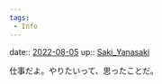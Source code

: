 ```yaml
---
tags:
 - Info
---
```


date:: [2022-08-05](../Daily_Note/2022-08-05.md)
up:: [Saki_Yanasaki](../Bar/Novel/Nacaria/Saki_Yanasaki.md)

仕事だよ。やりたいって、思ったことだ。